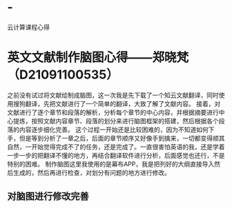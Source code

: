 # -
云计算课程心得
# 英文文献制作脑图心得——郑晓梵（D21091100535）
之前没有试过将文献绘制成脑图，这一次我是先下载了一个知云文献翻译，同时使用搜狗翻译，先把文献进行了一个简单的翻译，大致了解了文献内容。
接着，对文献进行了逐个章节和段落的解析，分析每个章节的中心内容，并根据摘要进行中心提炼，按照文献内容章节、段落的划分来进行脑图框架的搭建，然后根据各个段落的内容逐步细化完善。
这个过程一开始还是比较困难的，因为不知道如何下手，但是等到分析了一章之后，后面的章节顺序又好像手到擒来，一切都变得顺其自然，一开始觉得完成不了的任务，还是完成了。一直很害怕英语的我，还是学着一步一步的把翻译不懂的地方，再结合翻译软件进行分析，后面感觉也还行，不是特别的困难。
制作脑图这里我使用的是幕布APP，我是把列好的大纲直接导入然后生成的，然后再进行检查，对划分有问题的地方进行修改。
## 对脑图进行修改完善
